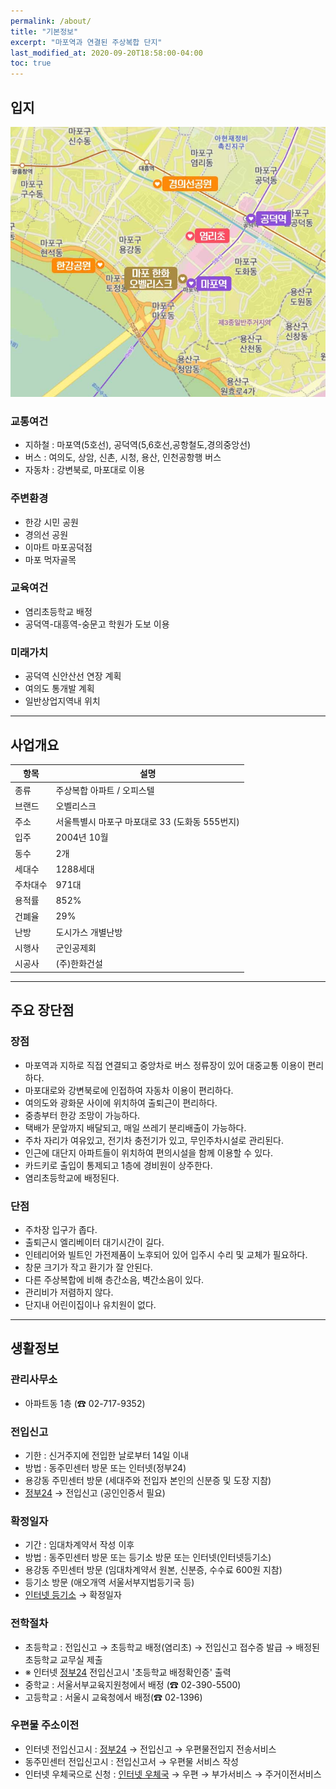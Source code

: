```yaml
---
permalink: /about/
title: "기본정보"
excerpt: "마포역과 연결된 주상복합 단지"
last_modified_at: 2020-09-20T18:58:00-04:00
toc: true
---
```


## 입지

![지도](/assets/images/location.jpg)

### 교통여건

- 지하철 : 마포역(5호선), 공덕역(5,6호선,공항철도,경의중앙선)
- 버스 : 여의도, 상암, 신촌, 시청, 용산, 인천공항행 버스
- 자동차 : 강변북로, 마포대로 이용

### 주변환경

- 한강 시민 공원
- 경의선 공원
- 이마트 마포공덕점
- 마포 먹자골목

### 교육여건

- 염리초등학교 배정
- 공덕역-대흥역-숭문고 학원가 도보 이용

### 미래가치

- 공덕역 신안산선 연장 계획
- 여의도 통개발 계획
- 일반상업지역내 위치

---

## 사업개요

| 항목                                        | 설명                                           |
| ------------------------------------------- | ----------------------------------------------------- |
| 종류 | 주상복합 아파트 / 오피스텔 |
| 브랜드 | 오벨리스크 |
| 주소 | 서울특별시 마포구 마포대로 33 (도화동 555번지) |
| 입주 | 2004년 10월 |
| 동수 | 2개 |
| 세대수 | 1288세대 |
| 주차대수 | 971대 |
| 용적률 | 852% |
| 건폐율 | 29% |
| 난방 | 도시가스 개별난방 |
| 시행사 | 군인공제회 |
| 시공사 | (주)한화건설 |

---

## 주요 장단점

### 장점

- 마포역과 지하로 직접 연결되고 중앙차로 버스 정류장이 있어 대중교통 이용이 편리하다.
- 마포대로와 강변북로에 인접하여 자동차 이용이 편리하다.
- 여의도와 광화문 사이에 위치하여 출퇴근이 편리하다.
- 중층부터 한강 조망이 가능하다.
- 택배가 문앞까지 배달되고, 매일 쓰레기 분리배출이 가능하다.
- 주차 자리가 여유있고, 전기차 충전기가 있고, 무인주차시설로 관리된다.
- 인근에 대단지 아파트들이 위치하여 편의시설을 함께 이용할 수 있다.
- 카드키로 출입이 통제되고 1층에 경비원이 상주한다.
- 염리초등학교에 배정된다.

### 단점

- 주차장 입구가 좁다.
- 출퇴근시 엘리베이터 대기시간이 길다.
- 인테리어와 빌트인 가전제품이 노후되어 있어 입주시 수리 및 교체가 필요하다.
- 창문 크기가 작고 환기가 잘 안된다.
- 다른 주상복합에 비해 층간소음, 벽간소음이 있다.
- 관리비가 저렴하지 않다.
- 단지내 어린이집이나 유치원이 없다.

---

## 생활정보

### 관리사무소

- 아파트동 1층 (☎ 02-717-9352)

### 전입신고

- 기한 : 신거주지에 전입한 날로부터 14일 이내
- 방법 : 동주민센터 방문 또는 인터넷(정부24)
- 용강동 주민센터 방문 (세대주와 전입자 본인의 신분증 및 도장 지참)
- [정부24] → 전입신고 (공인인증서 필요)

### 확정일자

- 기간 : 임대차계약서 작성 이후
- 방법 : 동주민센터 방문 또는 등기소 방문 또는 인터넷(인터넷등기소)
- 용강동 주민센터 방문 (임대차계약서 원본, 신분증, 수수료 600원 지참)
- 등기소 방문 (애오개역 서울서부지법등기국 등)
- [인터넷 등기소] → 확정일자

### 전학절차

- 초등학교 : 전입신고 → 초등학교 배정(염리초) → 전입신고 접수증 발급 → 배정된 초등학교 교무실 제출
- ※ 인터넷 [정부24] 전입신고시 '초등학교 배정확인증' 출력
- 중학교 : 서울서부교육지원청에서 배정 (☎ 02-390-5500)
- 고등학교 : 서울시 교육청에서 배정(☎ 02-1396)

### 우편물 주소이전

- 인터넷 전입신고시 : [정부24] → 전입신고 → 우편물전입지 전송서비스
- 동주민센터 전입신고시 : 전입신고서 → 우편물 서비스 작성
- 인터넷 우체국으로 신청 : [인터넷 우체국] → 우편 → 부가서비스 → 주거이전서비스

[정부24]: http://www.gov.kr
[인터넷 등기소]: http://www.iros.go.kr
[인터넷 우체국]: https://www.epost.go.kr
